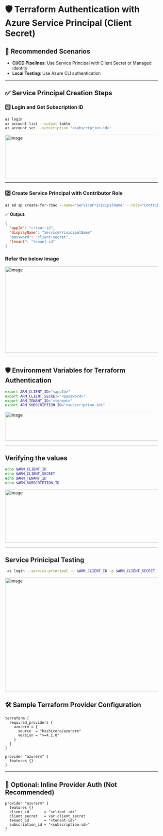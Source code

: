 # 🛡️ Terraform Authentication with Azure Service Principal (Client Secret)

## 🔹 Recommended Scenarios

* **CI/CD Pipelines**: Use Service Principal with Client Secret or Managed Identity
* **Local Testing**: Use Azure CLI authentication

---

## ✅ Service Principal Creation Steps

### 1️⃣ Login and Get Subscription ID

```bash
az login
az account list --output table
az account set --subscription "<subscription-id>"
```

<img width="1197" height="143" alt="image" src="https://github.com/user-attachments/assets/267f882f-921d-4b5d-97e1-7960ef687270" />


---

### 2️⃣ Create Service Principal with Contributor Role

```bash
az ad sp create-for-rbac --name="ServicePrinicipalName" --role="Contributor" --scopes="/subscriptions/<subscription-id>"
```

✅ **Output:**

```json
{
  "appId": "client-id",
  "displayName": "ServicePrinicipalName"
  "password": "client-secret",
  "tenant": "tenant-id"
}
```

### Refer the below Image
<img width="1460" height="283" alt="image" src="https://github.com/user-attachments/assets/9a7f2e0e-a5ea-4e3a-a788-1989ab8306a5" />

---

## 🛡️ Environment Variables for Terraform Authentication

```bash
export ARM_CLIENT_ID="<appId>"
export ARM_CLIENT_SECRET="<password>"
export ARM_TENANT_ID="<tenant>"
export ARM_SUBSCRIPTION_ID="<subscription-id>"
```
<img width="1033" height="95" alt="image" src="https://github.com/user-attachments/assets/b06dd112-fc30-424f-aa01-3e87b1abc1f5" />

---

## Verifying the values
```bash
echo $ARM_CLIENT_ID
echo $ARM_CLIENT_SECRET
echo $ARM_TENANT_ID
echo $ARM_SUBSCRIPTION_ID
```

<img width="671" height="175" alt="image" src="https://github.com/user-attachments/assets/782f7815-c4cf-4289-afe2-2b2da9f58ce6" />

---


## Service Prinicipal Testing
```bash
 az login --service-principal -u $ARM_CLIENT_ID -p $ARM_CLIENT_SECRET --tenant $ARM_TENANT_ID
```
<img width="1341" height="374" alt="image" src="https://github.com/user-attachments/assets/2ea32796-3c64-4f93-9cdf-6f81fe4a23a3" />


## 🛠️ Sample Terraform Provider Configuration

```hcl
terraform {
  required_providers {
    azurerm = {
      source  = "hashicorp/azurerm"
      version = ">=4.1.0"
    }
  }
}

provider "azurerm" {
  features {}
}
```

---

## 📝 Optional: Inline Provider Auth (Not Recommended)

```hcl
provider "azurerm" {
  features {}
  client_id       = "<client-id>"
  client_secret   = var.client_secret
  tenant_id       = "<tenant-id>"
  subscription_id = "<subscription-id>"
}
```

